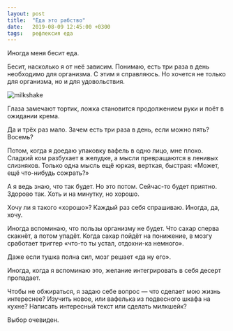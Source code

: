 ```yaml
---
layout: post
title:  "Еда это рабство"
date:   2019-08-09 12:45:00 +0300
tags: 	рефлексия еда
---
```


Иногда меня бесит еда.

Бесит, насколько я от неё зависим. Понимаю, есть три раза в день необходимо для организма. С этим я справляюсь. Но хочется не только для организма, но и для удовольствия.

![milkshake]({{site.url}}/assets/post_covers/milkshake.jpg)

<!--excerpt-->

Глаза замечают тортик, ложка становится продолжением руки и поёт в ожидании крема. 

Да и трёх раз мало. Зачем есть три раза в день, если можно пять? Восемь? 

Потом, когда я доедаю упаковку вафель в одно лицо, мне плохо. Сладкий ком разбухает в желудке, а мысли превращаются в ленивых слизняков. Только одна мысль ещё юркая, верткая, быстрая: «Может, ещё что-нибудь сожрать?» 

А я ведь знаю, что так будет. Но это потом. Сейчас-то будет приятно. Здорово так. Хоть и на минутку, но хорошо. 

Хочу ли я такого «хорошо»? Каждый раз себя спрашиваю. Иногда, да, хочу. 

Иногда вспоминаю, что пользы организму не будет. Что сахар сперва скакнёт, а потом упадёт. Когда сахар пойдёт на понижение, в мозгу сработает триггер «что-то ты устал, отдохни-ка немного». 

Даже если тушка полна сил, мозг решает «да ну его». 

Иногда, когда я вспоминаю это, желание интегрировать в себя десерт пропадает. 

Чтобы не обжираться, я задаю себе вопрос — что сделает мою жизнь интереснее? Изучить новое, или вафелька из подвесного шкафа на кухне? Написать интересный текст или сделать милкшейк? 

Выбор очевиден.